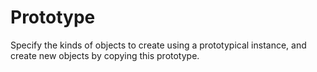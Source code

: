 # Prototype

Specify the kinds of objects to create using a prototypical instance, and create new objects by copying this prototype.
